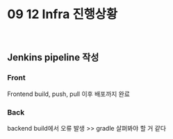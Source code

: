 # 09 12 Infra 진행상황
<br>

## Jenkins pipeline 작성
### Front
Frontend build, push, pull 이후 배포까지 완료
<br>

### Back
backend build에서 오류 발생 >> gradle 살펴봐야 할 거 같다
